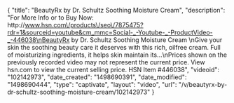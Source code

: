 {
    "title": "BeautyRx by Dr. Schultz Soothing Moisture Cream",
    "description": "For More Info or to Buy Now: http:\/\/www.hsn.com\/products\/seo\/7875475?rdr=1&sourceid=youtube&cm_mmc=Social-_-Youtube-_-ProductVideo-_-446038\nBeautyRx by Dr. Schultz Soothing Moisture Cream \nGive your skin the soothing beauty care it deserves with this rich, oilfree cream. Full of moisturizing ingredients, it helps skin maintain its...\nPrices shown on the previously recorded video may not represent the current price.  View hsn.com to view the current selling price. HSN Item #446038",
    "videoid": "102142973",
    "date_created": "1498690391",
    "date_modified": "1498690444",
    "type": "captivate",
    "layout": "video",
    "url": "\/v\/beautyrx-by-dr-schultz-soothing-moisture-cream\/102142973"
}